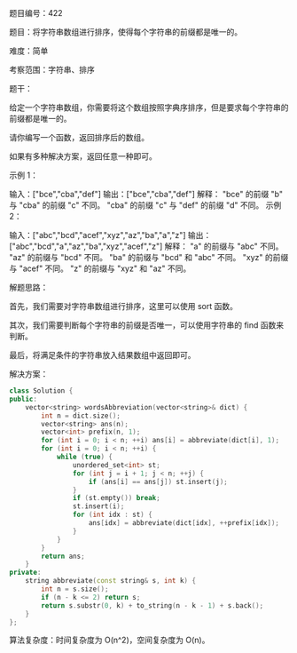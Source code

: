 题目编号：422

题目：将字符串数组进行排序，使得每个字符串的前缀都是唯一的。

难度：简单

考察范围：字符串、排序

题干：

给定一个字符串数组，你需要将这个数组按照字典序排序，但是要求每个字符串的前缀都是唯一的。

请你编写一个函数，返回排序后的数组。

如果有多种解决方案，返回任意一种即可。

示例 1：

输入：["bce","cba","def"]
输出：["bce","cba","def"]
解释：
"bce" 的前缀 "b" 与 "cba" 的前缀 "c" 不同。
"cba" 的前缀 "c" 与 "def" 的前缀 "d" 不同。
示例 2：

输入：["abc","bcd","acef","xyz","az","ba","a","z"]
输出：["abc","bcd","a","az","ba","xyz","acef","z"]
解释：
"a" 的前缀与 "abc" 不同。
"az" 的前缀与 "bcd" 不同。
"ba" 的前缀与 "bcd" 和 "abc" 不同。
"xyz" 的前缀与 "acef" 不同。
"z" 的前缀与 "xyz" 和 "az" 不同。

解题思路：

首先，我们需要对字符串数组进行排序，这里可以使用 sort 函数。

其次，我们需要判断每个字符串的前缀是否唯一，可以使用字符串的 find 函数来判断。

最后，将满足条件的字符串放入结果数组中返回即可。

解决方案：

```cpp
class Solution {
public:
    vector<string> wordsAbbreviation(vector<string>& dict) {
        int n = dict.size();
        vector<string> ans(n);
        vector<int> prefix(n, 1);
        for (int i = 0; i < n; ++i) ans[i] = abbreviate(dict[i], 1);
        for (int i = 0; i < n; ++i) {
            while (true) {
                unordered_set<int> st;
                for (int j = i + 1; j < n; ++j) {
                    if (ans[i] == ans[j]) st.insert(j);
                }
                if (st.empty()) break;
                st.insert(i);
                for (int idx : st) {
                    ans[idx] = abbreviate(dict[idx], ++prefix[idx]);
                }
            }
        }
        return ans;
    }
private:
    string abbreviate(const string& s, int k) {
        int n = s.size();
        if (n - k <= 2) return s;
        return s.substr(0, k) + to_string(n - k - 1) + s.back();
    }
};
```

算法复杂度：时间复杂度为 O(n^2)，空间复杂度为 O(n)。